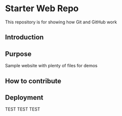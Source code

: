 # Starter Web Repo

This repository is for showing how Git and GitHub work

## Introduction

## Purpose

Sample website with plenty of files for demos

## How to contribute

## Deployment

TEST TEST TEST